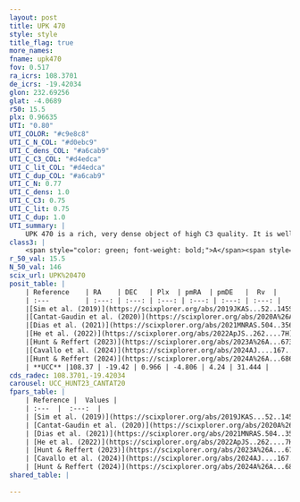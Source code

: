 ```yaml
---
layout: post
title: UPK 470
style: style
title_flag: true
more_names: 
fname: upk470
fov: 0.517
ra_icrs: 108.3701
de_icrs: -19.42034
glon: 232.69256
glat: -4.0689
r50: 15.5
plx: 0.96635
UTI: "0.80"
UTI_COLOR: "#c9e8c8"
UTI_C_N_COL: "#d0ebc9"
UTI_C_dens_COL: "#a6cab9"
UTI_C_C3_COL: "#d4edca"
UTI_C_lit_COL: "#d4edca"
UTI_C_dup_COL: "#a6cab9"
UTI_C_N: 0.77
UTI_C_dens: 1.0
UTI_C_C3: 0.75
UTI_C_lit: 0.75
UTI_C_dup: 1.0
UTI_summary: |
    UPK 470 is a rich, very dense object of high C3 quality. It is well-studied in the literature.
class3: |
    <span style="color: green; font-weight: bold;">A</span><span style="color: #FFC300; font-weight: bold;">B</span>
r_50_val: 15.5
N_50_val: 146
scix_url: UPK%20470
posit_table: |
    | Reference    | RA    | DEC   | Plx  | pmRA  | pmDE   |  Rv  |
    | :---         | :---: | :---: | :---: | :---: | :---: | :---: |
    |[Sim et al. (2019)](https://scixplorer.org/abs/2019JKAS...52..145S) | 108.41 | -19.445 | -- | -4.81 | 4.23 | -- |
    |[Cantat-Gaudin et al. (2020)](https://scixplorer.org/abs/2020A%26A...640A...1C) | 108.394 | -19.495 | 0.963 | -4.819 | 4.224 | -- |
    |[Dias et al. (2021)](https://scixplorer.org/abs/2021MNRAS.504..356D) | 108.398 | -19.508 | 0.956 | -4.799 | 4.226 | 58.523 |
    |[He et al. (2022)](https://scixplorer.org/abs/2022ApJS..262....7H) | 108.448 | -19.41 | 0.962 | -4.852 | 4.265 | -- |
    |[Hunt & Reffert (2023)](https://scixplorer.org/abs/2023A%26A...673A.114H) | 108.352 | -19.469 | 0.944 | -4.726 | 4.27 | 30.466 |
    |[Cavallo et al. (2024)](https://scixplorer.org/abs/2024AJ....167...12C) | 108.287 | -19.471 | 0.963 | -- | -- | -- |
    |[Hunt & Reffert (2024)](https://scixplorer.org/abs/2024A%26A...686A..42H) | 108.352 | -19.469 | 0.944 | -4.726 | 4.27 | 30.466 |
    | **UCC** |108.37 | -19.42 | 0.966 | -4.806 | 4.24 | 31.444 | 
cds_radec: 108.3701,-19.42034
carousel: UCC_HUNT23_CANTAT20
fpars_table: |
    | Reference |  Values |
    | :---  |  :---:  |
    | [Sim et al. (2019)](https://scixplorer.org/abs/2019JKAS...52..145S) | `d_pc=999, log(age)=7.5` |
    | [Cantat-Gaudin et al. (2020)](https://scixplorer.org/abs/2020A%26A...640A...1C) | `AVNN=0.37, DMNN=9.92, AgeNN=7.62` |
    | [Dias et al. (2021)](https://scixplorer.org/abs/2021MNRAS.504..356D) | `Av=0.408, Dist=1002, logage=7.764, [Fe/H]=0.04` |
    | [He et al. (2022)](https://scixplorer.org/abs/2022ApJS..262....7H) | `A0=0.65, logAge=7.55` |
    | [Hunt & Reffert (2023)](https://scixplorer.org/abs/2023A%26A...673A.114H) | `AV50=0.204, diffAV50=0.725, MOD50=9.982, logAge50=7.48` |
    | [Cavallo et al. (2024)](https://scixplorer.org/abs/2024AJ....167...12C) | `AV50=0.49, dMod50=10.07, logAge50=7.38, [Fe/H]50=-0.01` |
    | [Hunt & Reffert (2024)](https://scixplorer.org/abs/2024A%26A...686A..42H) | `MassJ=182.628` |
shared_table: |
    
---
```


